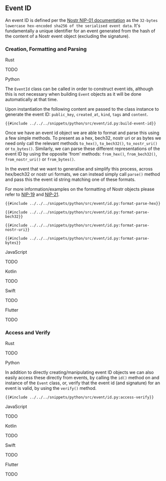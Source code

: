 ## Event ID

An event ID is defined per the [Nostr NIP-01 documentation](https://github.com/nostr-protocol/nips/blob/master/01.md) as the `32-bytes lowercase hex-encoded sha256 of the serialised event data`. 
It's fundamentally a unique identifier for an event generated from the hash of the content of a Nostr event object (excluding the signature).

### Creation, Formatting and Parsing

<custom-tabs category="lang">

<div slot="title">Rust</div>
<section>

TODO

</section>

<div slot="title">Python</div>
<section>

The `EventId` class can be called in order to construct event ids, although this is not necessary when building `Event` objects as it will be done automatically at that time. 

Upon instantiation the following content are passed to the class instance to generate the event ID: `public_key`, `created_at`, `kind`, `tags` and `content`.

```python,ignore
{{#include ../../../snippets/python/src/event/id.py:build-event-id}}
```

Once we have an event id object we are able to format and parse this using a few simple methods. 
To present as a hex, bech32, nostr uri or as bytes we need only call the relevant methods `to_hex()`, `to_bech32()`, `to_nostr_uri()` or `to_bytes()`. 
Similarly, we can parse these different representations of the event ID by using the opposite 'from' methods: `from_hex()`, `from_bech32()`, `from_nostr_uri()` or `from_bytes()`.

In the event that we want to generalise and simplify this process, across hex/bech32 or nostr uri formats, we can instead simply call `parse()` method and pass this the event id string matching one of these formats. 

For more information/examples on the formatting of Nostr objects please refer to [NIP-19](../nips/19.md) and [NIP-21](../nips/21.md).

```python,ignore
{{#include ../../../snippets/python/src/event/id.py:format-parse-hex}}
```

```python,ignore
{{#include ../../../snippets/python/src/event/id.py:format-parse-bech32}}
```

```python,ignore
{{#include ../../../snippets/python/src/event/id.py:format-parse-nostr-uri}}
```

```python,ignore
{{#include ../../../snippets/python/src/event/id.py:format-parse-bytes}}
```

</section>

<div slot="title">JavaScript</div>
<section>

TODO

</section>

<div slot="title">Kotlin</div>
<section>

TODO

</section>

<div slot="title">Swift</div>
<section>

TODO

</section>

<div slot="title">Flutter</div>
<section>

TODO

</section>
</custom-tabs>

### Access and Verify

<custom-tabs category="lang">

<div slot="title">Rust</div>
<section>

TODO

</section>

<div slot="title">Python</div>
<section>

In addition to directly creating/manipulating event ID objects we can also easily access these directly from events, by calling the `id()` method on and instance of the `Event` class, or, verify that the event id (and signature) for an event is valid, by using the `verify()` method.  

```python,ignore
{{#include ../../../snippets/python/src/event/id.py:access-verify}}
```

</section>

<div slot="title">JavaScript</div>
<section>

TODO

</section>

<div slot="title">Kotlin</div>
<section>

TODO

</section>

<div slot="title">Swift</div>
<section>

TODO

</section>

<div slot="title">Flutter</div>
<section>

TODO

</section>
</custom-tabs>

